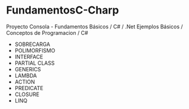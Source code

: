 # FundamentosC-Charp
Proyecto Consola - Fundamentos Básicos / C# / .Net
Ejemplos Básicos / Conceptos de Programacion / C#
* SOBRECARGA
* POLIMORFISMO
* INTERFACE
* PARTIAL CLASS
* GENERICS
* LAMBDA
* ACTION
* PREDICATE
* CLOSURE
* LINQ
